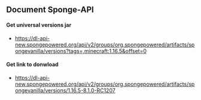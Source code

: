 ## Document Sponge-API

#### Get universal versions jar
* https://dl-api-new.spongepowered.org/api/v2/groups/org.spongepowered/artifacts/spongevanilla/versions?tags=,minecraft:1.16.5&offset=0

#### Get link to donwload
* https://dl-api-new.spongepowered.org/api/v2/groups/org.spongepowered/artifacts/spongevanilla/versions/1.16.5-8.1.0-RC1207